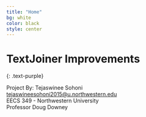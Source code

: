 ```yaml
---
title: "Home"
bg: white
color: black
style: center
---
```



<span class="fa-stack subtlecircle" style="font-size:100px; background:rgba(255,166,0,0.1)">
  <i src="img/tj.png"></i>
</span>

# TextJoiner Improvements
{: .text-purple}


Project By: Tejaswinee Sohoni<br>
tejaswineesohoni2015@u.northwestern.edu<br>
EECS 349 - Northwestern University<br>
Professor Doug Downey<br>



